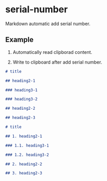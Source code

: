 # serial-number
Markdown automatic add serial number.

## Example

1. Automatically read clipborad content.

2. Write to clipboard after add serial number.

```markdown
# title

## heading2-1

### heading3-1

### heading3-2

## heading2-2

## heading2-3
```

```markdown
# title

## 1. heading2-1

### 1.1. heading3-1

### 1.2. heading3-2

## 2. heading2-2

## 3. heading2-3
```

